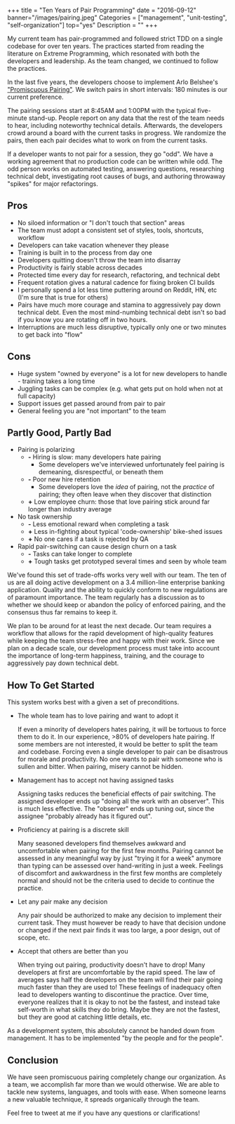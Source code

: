 +++
title = "Ten Years of Pair Programming"
date = "2016-09-12"
banner="/images/pairing.jpeg"
Categories = ["management", "unit-testing", "self-organization"]
top="yes"
Description = ""
+++

My current team has pair-programmed and followed strict TDD on a single codebase
for over ten years. The practices started from reading the literature on Extreme
Programming, which resonated with both the developers and leadership. As the
team changed, we continued to follow the practices.

In the last five years, the developers choose to implement Arlo Belshee's ["Promiscuous Pairing"](http://csis.pace.edu/~grossman/dcs/XR4-PromiscuousPairing.pdf). We
switch pairs in short intervals: 180 minutes is our current preference.

The pairing sessions start at 8:45AM and 1:00PM with the typical five-minute
stand-up. People report on any data that the rest of the team needs to hear,
including noteworthy technical details. Afterwards, the developers crowd around
a board with the current tasks in progress. We randomize the pairs, then each
pair decides what to work on from the current tasks.

If a developer wants to not pair for a session, they go "odd". We have a working
agreement that no production code can be written while odd. The odd person works
on automated testing, answering questions, researching technical debt,
investigating root causes of bugs, and authoring throwaway "spikes" for major
refactorings.

## Pros

* No siloed information or "I don't touch that section" areas
* The team must adopt a consistent set of styles, tools, shortcuts, workflow
* Developers can take vacation whenever they please
* Training is built in to the process from day one
* Developers quitting doesn't throw the team into disarray
* Productivity is fairly stable across decades
* Protected time every day for research, refactoring, and technical debt
* Frequent rotation gives a natural cadence for fixing broken CI builds
* I personally spend a lot less time puttering around on Reddit, HN, etc (I'm
  sure that is true for others)
* Pairs have much more courage and stamina to aggressively pay down technical
  debt. Even the most mind-numbing technical debt isn't so bad if you know you
  are rotating off in two hours.
* Interruptions are much less disruptive, typically only one or two minutes to
  get back into "flow"

## Cons 

* Huge system "owned by everyone" is a lot for new developers to handle - training takes a long time
* Juggling tasks can be complex (e.g. what gets put on hold when not at full capacity)
* Support issues get passed around from pair to pair
* General feeling you are "not important" to the team

## Partly Good, Partly Bad

* Pairing is polarizing
  * **-** Hiring is slow: many developers hate pairing
      * Some developers we've interviewed unfortunately feel pairing is demeaning, disrespectful, or beneath them
  * **-** Poor new hire retention
      * Some developers love the _idea_ of pairing, not the _practice_ of pairing; they often leave when they discover that distinction
  * **+** Low employee churn: those that love pairing stick around far longer than industry average
* No task ownership
  * **-** Less emotional reward when completing a task
  * **+** Less in-fighting about typical 'code-ownership' bike-shed issues
  * **+** No one cares if a task is rejected by QA
* Rapid pair-switching can cause design churn on a task
  * **-** Tasks can take longer to complete
  * **+** Tough tasks get prototyped several times and seen by whole team

We've found this set of trade-offs works very well with our team. The ten of us
are all doing active development on a 3.4 million-line enterprise banking
application. Quality and the ability to quickly conform to new regulations are
of paramount importance. The team regularly has a discussion as to whether we
should keep or abandon the policy of enforced pairing, and the consensus thus
far remains to keep it.

We plan to be around for at least the next decade. Our team requires a workflow
that allows for the rapid development of high-quality features while keeping the
team stress-free and happy with their work. Since we plan on a decade scale, our
development process must take into account the importance of long-term
happiness, training, and the courage to aggressively pay down technical debt.

## How To Get Started

This system works best with a given a set of preconditions. 

* The whole team has to love pairing and want to adopt it

    If even a minority of developers hates pairing, it will be tortuous to force
    them to do it. In our experience, >80% of developers hate pairing. If some
    members are not interested, it would be better to split the team and
    codebase. Forcing even a single developer to pair can be disastrous for
    morale and productivity. No one wants to pair with someone who is sullen and
    bitter. When pairing, misery cannot be hidden.

* Management has to accept not having assigned tasks

    Assigning tasks reduces the beneficial effects of pair switching. The
    assigned developer ends up "doing all the work with an observer". This is
    much less effective. The "observer" ends up tuning out, since the assignee
    "probably already has it figured out".

* Proficiency at pairing is a discrete skill

    Many seasoned developers find themselves awkward and uncomfortable when
    pairing for the first few months. Pairing cannot be assessed in any
    meaningful way by just "trying it for a week" anymore than typing can be
    assessed over hand-writing in just a week. Feelings of discomfort and
    awkwardness in the first few months are completely normal and should not be
    the criteria used to decide to continue the practice.

* Let any pair make any decision

    Any pair should be authorized to make any decision to implement their
    current task. They must however be ready to have that decision undone or
    changed if the next pair finds it was too large, a poor design, out of
    scope, etc.
   
* Accept that others are better than you

    When trying out pairing, productivity doesn't have to drop! Many developers
    at first are uncomfortable by the rapid speed. The law of averages says half
    the developers on the team will find their pair going much faster than they
    are used to! These feelings of inadequacy often lead to developers wanting
    to discontinue the practice. Over time, everyone realizes that it is okay to
    not be the fastest, and instead take self-worth in what skills they do
    bring. Maybe they are not the fastest, but they are good at catching little
    details, etc.

As a development system, this absolutely cannot be handed down from management.
It has to be implemented "by the people and for the people".

## Conclusion

We have seen promiscuous pairing completely change our organization. As a team,
we accomplish far more than we would otherwise. We are able to tackle new
systems, languages, and tools with ease. When someone learns a new valuable
technique, it spreads organically through the team. 

Feel free to tweet at me if you have any questions or clarifications!

